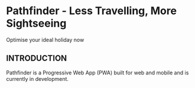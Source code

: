 # Pathfinder - Less Travelling, More Sightseeing
Optimise your ideal holiday now

INTRODUCTION
------------
Pathfinder is a Progressive Web App (PWA) built for web and mobile and is currently in development. 
